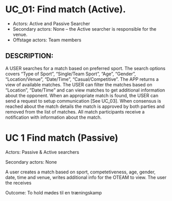 
# UC_01: Find match (Active).
-	Actors: Active and Passive Searcher
-	Secondary actors: None – the Active searcher is responsible for the venue.
-	Offstage actors: Team members
## DESCRIPTION:
A USER searches for a match based on preferred sport. The search options covers “Type of Sport”, “Single/Team Sport”, “Age”, “Gender”, “Location/Venue”, “Date/Time”, “Casual/Competitive”.
The APP returns a view of available matches. The USER can filter the matches based on “Location”, “Date/Time” and can view matches to get additional information about the opponent. When an appropriate match is found, the USER can send a request to setup communication [See UC_03].
When consensus is reached about the match details the match is approved by both parties and removed from the list of matches. All match participants receive a notification with information about the match.

# UC 1 Find match (Passive)
Actors: Passive & Active searchers

Secondary actors: None

A user creates a match based on sport, competetiveness, age, gender, date, time and venue, writes additional info for the OTEAM to view.
The user the receives 

Outcome: To hold mødes til en træningskamp
